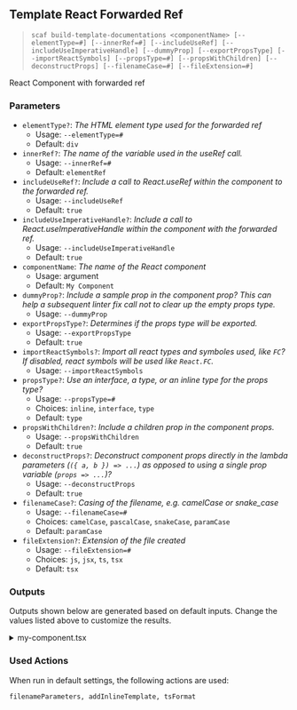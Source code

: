 ## Template React Forwarded Ref

> `scaf build-template-documentations <componentName> [--elementType=#] [--innerRef=#] [--includeUseRef] [--includeUseImperativeHandle] [--dummyProp] [--exportPropsType] [--importReactSymbols] [--propsType=#] [--propsWithChildren] [--deconstructProps] [--filenameCase=#] [--fileExtension=#] `

React Component with forwarded ref

### Parameters

* `elementType?`: _The HTML element type used for the forwarded ref_
  * Usage: `--elementType=#`
  * Default: `div`
* `innerRef?`: _The name of the variable used in the useRef call._
  * Usage: `--innerRef=#`
  * Default: `elementRef`
* `includeUseRef?`: _Include a call to React.useRef within the component to the forwarded ref._
  * Usage: `--includeUseRef`
  * Default: `true`
* `includeUseImperativeHandle?`: _Include a call to React.useImperativeHandle within the component with the forwarded ref._
  * Usage: `--includeUseImperativeHandle`
  * Default: `true`
* `componentName`: _The name of the React component_
  * Usage: argument
  * Default: `My Component`
* `dummyProp?`: _Include a sample prop in the component prop? This can help a subsequent linter fix call not to clear up the empty props type._
  * Usage: `--dummyProp`
* `exportPropsType?`: _Determines if the props type will be exported._
  * Usage: `--exportPropsType`
  * Default: `true`
* `importReactSymbols?`: _Import all react types and symboles used, like `FC`? If disabled, react symbols will be used like `React.FC`._
  * Usage: `--importReactSymbols`
* `propsType?`: _Use an interface, a type, or an inline type for the props type?_
  * Usage: `--propsType=#`
  * Choices: `inline`, `interface`, `type`
  * Default: `type`
* `propsWithChildren?`: _Include a children prop in the component props._
  * Usage: `--propsWithChildren`
  * Default: `true`
* `deconstructProps?`: _Deconstruct component props directly in the lambda parameters (`({ a, b }) => ...`) as opposed to using a single prop variable (`props => ...`)?_
  * Usage: `--deconstructProps`
  * Default: `true`
* `filenameCase?`: _Casing of the filename, e.g. camelCase or snake_case_
  * Usage: `--filenameCase=#`
  * Choices: `camelCase`, `pascalCase`, `snakeCase`, `paramCase`
  * Default: `paramCase`
* `fileExtension?`: _Extension of the file created_
  * Usage: `--fileExtension=#`
  * Choices: `js`, `jsx`, `ts`, `tsx`
  * Default: `tsx`

### Outputs

Outputs shown below are generated based on default inputs.
Change the values listed above to customize the results.

<details>
  <summary>my-component.tsx</summary>
  
```
import React from 'react';

export type MyComponentProps = {
  children: React.ReactNode

}

export const MyComponent = React.forwardRef<HTMLDivElement | null, MyComponentProps>((({  }), ref) => {
  const elementRef = React.useRef<HTMLDivElement>(null);
  React.useImperativeHandle<HTMLDivElement | null, {}>(
    ref,
    () => ({}),
    []
  );
  return (
    <div ref={elementRef}>
      hello
    </div>
  );
};
```
</details>

### Used Actions

When run in default settings, the following actions are used:

```
filenameParameters, addInlineTemplate, tsFormat
```